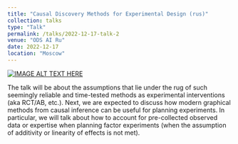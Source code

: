 ```yaml
---
title: "Causal Discovery Methods for Experimental Design (rus)"
collection: talks
type: "Talk"
permalink: /talks/2022-12-17-talk-2
venue: "ODS AI Ru"
date: 2022-12-17
location: "Moscow"
---
```



[![IMAGE ALT TEXT HERE](https://gregory-ch.github.io/files/kats.webp)](https://youtu.be/kMkIndQvLr8)

The talk will be about the assumptions that lie under the rug of such seemingly reliable and time-tested methods as experimental interventions (aka RCT/AB, etc.). Next, we are expected to discuss how modern graphical methods from causal inference can be useful for planning experiments. In particular, we will talk about how to account for pre-collected observed data or expertise when planning factor experiments (when the assumption of additivity or linearity of effects is not met).
